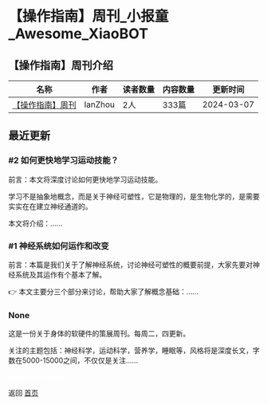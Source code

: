 # 【操作指南】周刊_小报童_Awesome_XiaoBOT

## 【操作指南】周刊介绍
>   
  


|名称|作者|读者数量|内容数量|更新时间|
|---|---|---|---|---|
|[【操作指南】周刊](https://xiaobot.net/p/body-mindguide?refer=0b133df9-27dc-423b-8101-639049001c13)|IanZhou|2人|333篇|2024-03-07|

## 最近更新
### #2 如何更快地学习运动技能？

前言：本文将深度讨论如何更快地学习运动技能。

学习不是抽象地概念，而是关于神经可塑性，它是物理的，是生物化学的，是需要实实在在建立神经通道的。

本文将介绍：......

### #1 神经系统如何运作和改变

前言：本篇是我们关于了解神经系统，讨论神经可塑性的概要前提，大家先要对神经系统及其运作有个基本了解。

👉 本文主要分三个部分来讨论，帮助大家了解概念基础：......

### None

这是一份关于身体的软硬件的策展周刊。每周二，四更新。

关注的主题包括：神经科学，运动科学，营养学，睡眠等，风格将是深度长文，字数在5000-15000之间，不仅仅是关注......


<a href="https://github.com/Reno9527/awesome-xiaobot" style="color: white; text-decoration: none;">awesome-xiaobot</a>

返回 [首页](../README.md)

